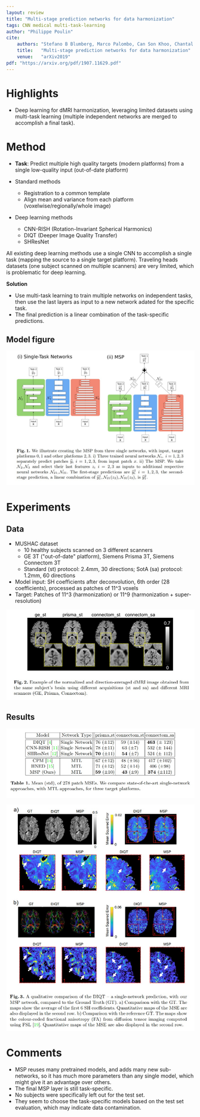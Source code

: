 ```yaml
---
layout: review
title: "Multi-stage prediction networks for data harmonization"
tags: CNN medical multi-task-learning
author: "Philippe Poulin"
cite:
    authors: "Stefano B Blumberg, Marco Palombo, Can Son Khoo, Chantal MW Tax, Ryutaro Tanno, Daniel C Alexander"
    title:   "Multi-stage prediction networks for data harmonization"
    venue:   "arXiv2019"
pdf: "https://arxiv.org/pdf/1907.11629.pdf"
---
```



# Highlights

- Deep learning for dMRI harmonization, leveraging limited datasets using multi-task learning (multiple independent networks are merged to accomplish a final task).

# Method

- **Task**: Predict multiple high quality targets (modern platforms) from a single low-quality input (out-of-date platform)

- Standard methods
	- Registration to a common template
	- Align mean and variance from each platform (voxelwise/regionally/whole image)
- Deep learning methods
	- CNN-RISH (Rotation-Invariant Spherical Harmonics)
	- DIQT (Deeper Image Quality Transfer)
	- SHResNet

All existing deep learning methods use a single CNN to accomplish a single task (mapping the source to a single target platform).
Traveling heads datasets (one subject scanned on multiple scanners) are very limited, which is problematic for deep learning.

**Solution** 
- Use multi-task learning to train multiple networks on independent tasks, then use the last layers as input to a new network adated for the specific task.
- The final prediction is a linear combination of the task-specific predictions.


## Model figure

![](/article/images/multi-stage-harmonization/figure1.jpg)



# Experiments

## Data

- MUSHAC dataset
	- 10 healthy subjects scanned on 3 different scanners
	- GE 3T ("out-of-date" platform), Siemens Prisma 3T, Siemens Connectom 3T
	- Standard (st) protocol: 2.4mm, 30 directions; SotA (sa) protocol: 1.2mm, 60 directions
- Model input: SH coefficients after deconvolution, 6th order (28 coefficients), processed as patches of 11^3 voxels
- Target: Patches of 11^3 (harmonization) or 11^9 (harmonization + super-resolution)



![](/article/images/multi-stage-harmonization/figure2.jpg)

## Results


![](/article/images/multi-stage-harmonization/table1.jpg)

![](/article/images/multi-stage-harmonization/figure3.jpg)


# Comments

- MSP reuses many pretrained models, and adds many new sub-networks, so it has much more parameters than any single model, which might give it an advantage over others.
- The final MSP layer is still task-specific.
- No subjects were specifically left out for the test set.
- They seem to choose the task-specific models based on the test set evaluation, which may indicate data contamination.